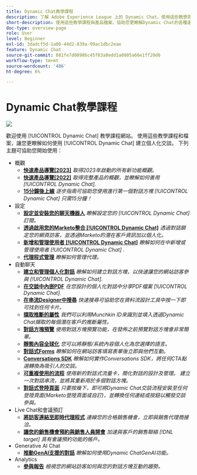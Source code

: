 ```yaml
---
title: Dynamic Chat教學課程
description: 了解 Adobe Experience League 上的 Dynamic Chat。使用這些教學課程與文件來更了解如何使用 Dynamic Chat 建立個人化的對話。
short-description: 使用這些教學課程與產品檔案，協助您更瞭解Dynamic Chat的各種運作方式。
doc-type: overview-page
role: User
level: Beginner
exl-id: 3dadcf5d-1a06-44d2-839a-99ac1dbc2eae
feature: Dynamic Chat
source-git-commit: 081fe7d08986c45f83a8edd1a0805a66e1ff20d6
workflow-type: tm+mt
source-wordcount: '486'
ht-degree: 6%

---
```


# Dynamic Chat教學課程

![](assets/dynamic-chat-header.png)

歡迎使用 [!UICONTROL Dynamic Chat]  教學課程網站。 使用這些教學課程和檔案，讓您更瞭解如何使用 [!UICONTROL Dynamic Chat]  建立個人化交談。 下列主題可協助您開始使用：

* 概觀
   * **[快速產品導覽[2023]](product-tour.md)**
     *取得2023年啟動的所有新功能概觀。*
   * **[快速產品導覽[2022]](product-tour.md)**
     *取得完整產品的概觀，並瞭解如何善用 [!UICONTROL Dynamic Chat].*
   * **[15分鐘後上線](go-live-in-15-minutes.md)**
     *逐步指南可協助您使用進行第一個對話方塊 [!UICONTROL Dynamic Chat]  只需15分鐘！*
* 設定
   * **[設定並安裝您的聊天機器人](setup.md)**
     *瞭解設定您的 [!UICONTROL Dynamic Chat]  訂閱。*
   * **[透過啟用您的Marketo整合 [!UICONTROL Dynamic Chat]](marketo-integration.md)**
     *透過對話鎖定您的網頁訪客，並透過Marketo的潛在客戶資訊加以個人化。*
   * **[新增和管理使用者 [!UICONTROL Dynamic Chat]](user-management.md)**
     *瞭解如何在中新增或管理使用者 [!UICONTROL Dynamic Chat] .*
   * **[代理程式管理](agent-management.md)**
     *瞭解如何管理代理。*
* 自動聊天
   * **[建立和管理個人化對話](dialogue-management.md)**
     *瞭解如何建立對話方塊，以快速讓您的網站訪客參與 [!UICONTROL Dynamic Chat].*
   * **[在交談中內嵌PDF](document-cloud-integration.md)**
     *在您設計的個人化對話中分享PDF檔案 [!UICONTROL Dynamic Chat].*
   * **[在串流Designer中搜尋](search-in-stream-designer.md)**
     *快速搜尋可協助您在資料流設計工具中按一下即可找到任何卡片。*
   * **[擷取推斷的屬性](capture-inferred-attributes.md)**
     *我們可以利用Munchkin ID來識別並填入透過Dynamic Chat擷取的每個潛在客戶的推斷屬性。*
   * **[對話方塊預覽](dialogue-preview.md)**
     *使用對話方塊預覽功能，在發佈之前預覽對話方塊會非常簡單。*
   * **[靜態內容全球化](globalization-of-static-content.md)**
     *您可以將靜態/系統內容個人化為您選擇的語言。*
   * **[對話式Forms](conversational-forms.md)**
     *瞭解如何在網站訪客填寫表單後立即與他們互動。*
   * **[Conversations SDK](conversations-sdk.md)**
     *瞭解如何實作Conversations SDK，將任何CTA點選轉換為吸引人的交談。*
   * **[可重複使用的流程](reusable-flows.md)**
     *使用新的對話式流量卡，簡化對話的設計及管理。 建立一次對話串流，並將其重新用於多個對話方塊。*
   * **[對話式登陸頁面](conversational-landing-pages.md)**
     *只要按幾下，即可將Dynamic Chat交談流程安裝至任何登陸頁面(Marketo登陸頁面或自訂)，並轉換任何連結或按鈕以觸發交談參與。*
* Live Chat和會議預訂
   * **[將訪客連結至即時代理程式](connect-visitors-to-live-agents.md)**
     *連線您的合格銷售機會，立即與銷售代理商接洽。*
   * **[讓您的銷售機會預約與銷售人員開會](meeting-booking.md)**
     *加速與客戶的銷售聯絡 [!DNL target] 具有會議預約功能的帳戶。*
* Generative AI Chat
   * **[推動GenAI支援的對話](gen-ai-features.md)**
     *瞭解如何使用Dynamic ChatGenAI功能。*
* Analytics
   * **[參與報告](engagement-report.md)**
     *檢視您的網站訪客如何與您的對話方塊互動的趨勢。*
